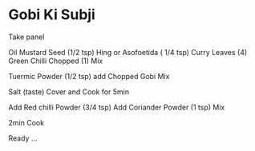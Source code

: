 # Gobi Ki Subji
Take panel

Oil
Mustard Seed (1/2 tsp)
Hing  or Asofoetida ( 1/4 tsp)
Curry Leaves (4)
Green Chilli Chopped (1)
Mix

Tuermic Powder (1/2 tsp)
add Chopped Gobi
Mix

Salt (taste)
Cover and Cook for 5min

Add Red chilli Powder (3/4 tsp)
Add Coriander Powder (1 tsp)
Mix

2min Cook

Ready ...